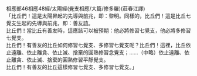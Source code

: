 相應部46相應48經/太陽經(覺支相應/大篇/修多羅)(莊春江譯)  
「比丘們！這是太陽昇起的先導與前兆，即：黎明。同樣的，比丘們！這是比丘七覺支生起的先導與前兆，即：善友誼。  
比丘們！當比丘有善友時，這應該可以被預期：他必將修習七覺支，他必將多修習七覺支。  
比丘們！有善友的比丘如何修習七覺支、多修習七覺支呢？比丘們！這裡，比丘依止遠離、依止離貪、依止滅、捨棄的圓熟修習念覺支；……（中略）依止遠離、依止離貪、依止滅、捨棄的圓熟修習平靜覺支。  
比丘們！有善友的比丘這樣修習七覺支、多修習七覺支。」  
  
  

